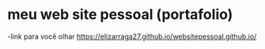 # meu web site pessoal (portafolio)

-link para você olhar https://elizarraga27.github.io/websitepessoal.github.io/
